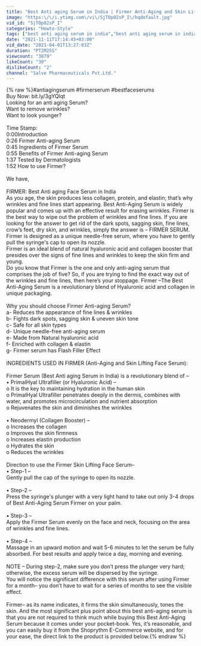 ```yaml
---
title: "Best Anti aging Serum in India | Firmer Anti-Aging and Skin Lifting Face Serum"
image: "https:\/\/i.ytimg.com\/vi\/SjTOp02sP_I\/hqdefault.jpg"
vid_id: "SjTOp02sP_I"
categories: "Howto-Style"
tags: ["best anti aging serum in india","best anti aging serum in india 2020","best anti aging serum in india reviews"]
date: "2021-11-11T17:14:45+03:00"
vid_date: "2021-04-01T13:27:03Z"
duration: "PT2M25S"
viewcount: "3879"
likeCount: "30"
dislikeCount: "2"
channel: "Salve Pharmaceuticals Pvt.Ltd."
---
```

{% raw %}#antiagingserum #firmerserum #bestfaceserums<br />Buy Now: bit.ly/3gYQlqt<br />Looking for an anti aging Serum?<br />Want to remove wrinkles?<br />Want to look younger?<br /><br />Time Stamp:<br />0:00​ Introduction<br />0:26 Firmer Anti-aging Serum<br />0:45​ Ingredients of Firmer Serum<br />0:55​ Benefits of Firmer Anti-aging Serum<br />1:37 Tested by Dermatologists<br />1:52 How to use Firmer?<br /><br />We have,<br /><br />FIRMER: Best Anti aging Face Serum in India<br />As you age, the skin produces less collagen, protein, and elastin; that’s why wrinkles and fine lines start appearing. Best Anti-Aging Serum is widely popular and comes up with an effective result for erasing wrinkles. Firmer is the best way to wipe out the problem of wrinkles and fine lines. If you are looking for the answer to get rid of the dark spots, sagging skin, fine lines, crow’s feet, dry skin, and wrinkles, simply the answer is – FIRMER SERUM. Firmer is designed as a unique needle-free serum, where you have to gently pull the syringe's cap to open its nozzle.  <br />Firmer is an ideal blend of natural hyaluronic acid and collagen booster that presides over the signs of fine lines and wrinkles to keep the skin firm and young. <br />Do you know that Firmer is the one and only anti-aging serum that comprises the job of five? So, if you are trying to find the exact way out of the wrinkles and fine lines, then here’s your stoppage. Firmer –The Best Anti-Aging Serum is a revolutionary blend of Hyaluronic acid and collagen in unique packaging. <br /><br />Why you should choose Firmer Anti-aging Serum?<br />a- Reduces the appearance of fine lines &amp; wrinkles<br />b- Fights dark spots, sagging skin &amp; uneven skin tone<br />c- Safe for all skin types<br />d- Unique needle-free anti-aging serum<br />e- Made from Natural hyaluronic acid<br />f- Enriched with collagen &amp; elastin <br />g- Firmer serum has Flash Filler Effect<br /><br />INGREDIENTS USED IN FIRMER (Anti-Aging and Skin Lifting Face Serum):<br /><br />Firmer Serum (Best Anti aging Serum in India) is a revolutionary blend of – <br />• PrimalHyal Ultrafiller (or Hyaluronic Acid) – <br />o It is the key to maintaining hydration in the human skin <br />o PrimalHyal Ultrafiller penetrates deeply in the dermis, combines with water, and promotes microcirculation and nutrient absorption<br />o Rejuvenates the skin and diminishes the wrinkles <br /><br />•  Neodermyl (Collagen Booster) – <br />o Increases the collagen <br />o Improves the skin firmness <br />o Increases elastin production <br />o Hydrates the skin <br />o Reduces the wrinkles <br /><br />Direction to use the Firmer Skin Lifting Face Serum– <br />• Step-1 – <br />Gently pull the cap of the syringe to open its nozzle. <br /><br />• Step-2 – <br />Press the syringe's plunger with a very light hand to take out only 3-4 drops of Best Anti-Aging Serum Firmer on your palm. <br /><br />• Step-3 – <br />Apply the Firmer Serum evenly on the face and neck, focusing on the area of wrinkles and fine lines.<br /><br />• Step-4 – <br />Massage in an upward motion and wait 5-6 minutes to let the serum be fully absorbed. For best results and apply twice a day, morning and evening.<br /><br />NOTE – During step-2, make sure you don’t press the plunger very hard; otherwise, the excess serum will be dispersed by the syringe. <br />You will notice the significant difference with this serum after using Firmer for a month– you don’t have to wait for a series of months to see the visible effect. <br /><br />Firmer– as its name indicates, it firms the skin simultaneously, tones the skin. And the most significant plus point about this best anti-aging serum is that you are not required to think much while buying this Best Anti-Aging Serum because it comes under your pocket-book. Yes, it’s reasonable, and you can easily buy it from the Shoprythm E-Commerce website, and for your ease, the direct link to the product is provided below.{% endraw %}

